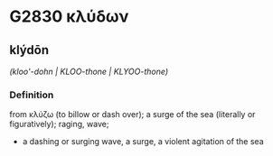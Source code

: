 # G2830 κλύδων

## klýdōn

_(kloo'-dohn | KLOO-thone | KLYOO-thone)_

### Definition

from κλύζω (to billow or dash over); a surge of the sea (literally or figuratively); raging, wave; 

- a dashing or surging wave, a surge, a violent agitation of the sea
